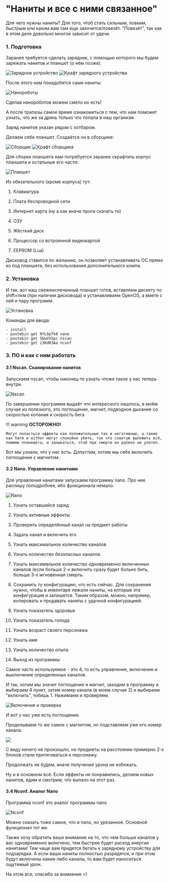 # "Наниты и все с ними связанное"

Для чего нужны наниты? Для того, чтоб стать сильным, ловким, быстрым или каким вам там еще захочется/повезёт. "Повезёт", так как в этом деле довольно многое зависит от удачи.

### 1. Подготовка

Заранее требуется сделать зарядник, с помощью которого мы будем заряжать нанитов и планшет (о нём позже).

![Зарядное устройство](./images/charger.png) ![Крафт зарядного устройства](./images/charger_craft.jpg)

После этого нам понадобятся сами наниты:

![Нанороботы](./images/creating_nanites.jpg)

Сделав нанороботов можем смело их есть!

А после трапезы самое время ознакомиться с тем, что нам поможет узнать, что же за дрянь только что попала в наш организм.

Заряд нанитов указан рядом с хотбаром.

Делаем себе планшет. Создаётся он в сборщике:

![Сборщик](./images/assembler.png) ![Крафт сборщика](./images/assembler_craft.jpg)

Для сборки планшета нам потребуется заранее скрафтить корпус планшета и остальные его части:

![Планшет](./images/creating_tablet.jpg)

Из обязательного (кроме корпуса) тут:

1. Клавиатура

2. Плата беспроводной сети

3. Интернет карта (ну а как иначе проги скачать то)

4. ОЗУ

5. Жёсткий диск

6. Процессор со встроенной видеокартой

7. EEPROM (Lua)

Дисковод ставится по желанию, он позволяет устанавливать ОС прямо из под планшета, без использования дополнительного компа.

### 2. Установка

И так, вот наш свежеиспеченный планшет готов, вставляем дискету по shift+пкм \(при наличии дисковода\) и устанавливаем OpenOS, а вмете с ней и пару программ.

![Установка](./images/installation.jpg)

Команды для ввода:

    - install
    - pastebin get 0YL9pTk8 nano
    - pastebin get 5DwVXSpc nscan
    - pastebin get i3KdR3Aa nconf

### 3. ПО и как с ним работать

#### 3.1 Nscan. Сканирование нанитов

Запускаем nscan, чтобы наконец-то узнать чтоже такое у нас теперь внутри.

![Nscan](./images/nscan.jpg)

По завершении программа выдаёт что интересного нашлось, в моём случае из полезного, это поглощение, магнит, подводное дыхание со скоростью копания и скорость бега

!!! warning
    **ОСТОРОЖНО!**

    Могут попасться эффекты как положительные так и негативные, а такие как harm и wither могут спокойно убить, так что советую выложить всё, помимо планешета, и заныкаться, чтоб при смерти он далеко не улетел.

Вот мы узнали, что у нас есть. Допустим, хотим мы себе включить поглощение с магнитом.

#### 3.2 Nano. Управление нанитами

Для управления нанитами запускаем программу nano. Про нее распишу поподробнее, ибо функционала немало.

![Nano](./images/nano.jpg)

1. Узнать оставшийся заряд

2. Узнать активные эффекты

3. Проверить определённый канал на предмет работы

4. Задать канал и включить его

5. Узнать максимальное количество каналов

6. Узнать количество безопасных каналов

7. Узнать максимальное количество одновременно включенных каналов (если больше 2-х включить сразу будет больно бить, больше 3-х мгновенная смерть.

8. Сохранить ту конфигурацию, что есть сейчас. Для сохранения нужно, чтобы в инвентаре лежали наниты, на которые эта конфигурация и запишется. Таким образом, можно, например, копировать и продавать наниты с удачной конфигурацией.

9. Узнать показатель здоровья

10. Узнать показатель голода

11. Узнать возраст своего персонажа

12. Узнать имя

13. Узнать количество опыта

14. Выход из программы

Самое часто используемое - это 4, то есть управление, включение и выключение определенных каналов.

И так, хотим мы значит поглощение и магнит, заходим в программу и выбираем 4 пункт, затем номер канала (в моем случае 2) и выбираем "включить", тобишь 1. Нажимаем и проверяем.

![Включение и проверка](./images/turn_on_and_test_1.jpg)

И вот у нас уже есть поглощение.

Проделываем то же самое с магнитом, но подставляем уже его номер канала.

![](./images/turn_on_and_test_2.jpg)

С виду ничего не произошло, но предметы на расстоянии примерно 2-х блоков стали притягиваться к персонажу.

Продолжать не будем, иначе получения урона не избежать.

Ну и в основном всё. Если эффекты не понравились, делаем новых нанитов, едим и смотрим, что выпало на этот раз.

#### 3.4 Nconf. Аналог Nano

Программа nconf это аналог программы nano

![Nconf](./images/nconf.jpg)

Можно сказать тоже самое, что и nano, но урезанное. Основной функционал тот же.

Также хочу обратить ваше внимание на то, что чем больше каналов у вас одновременно включено, тем быстрее будет расход энергии нанитами! Тем чаще вам придется бегать к зарядному устройству для подзарядки. А если ваши наниты полностью разрядятся, и при этом будут включены какие-либо каналы, то вам будет наноситься ощутимый урон.

На этом все, спасибо за внимание =\)
